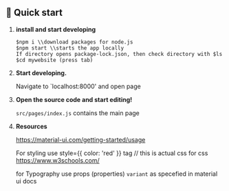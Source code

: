 ## 🚀 Quick start

1.  **install and start developing**

    ```shell
    $npm i \\download packages for node.js
    $npm start \\starts the app locally 
    If directory opens package-lock.json, then check directory with $ls 
    $cd mywebsite (press tab)
    ```

1.  **Start developing.**

    Navigate to `localhost:8000' and open page


1.  **Open the source code and start editing!**

      `src/pages/index.js` contains the main page

1.  **Resources**

    https://material-ui.com/getting-started/usage

    For styling use style={{ color: 'red' }} tag // this is actual css
    for css https://www.w3schools.com/

    for Typography use props (properties) `variant` as specefied in material ui docs
    
